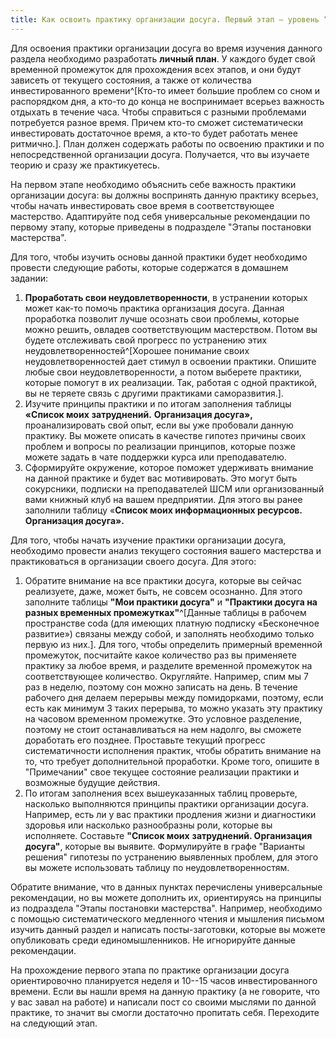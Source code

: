```yaml
---
title: Как освоить практику организации досуга. Первый этап — уровень “Объяснения”
---
```


Для освоения практики организации досуга во время изучения данного
раздела необходимо разработать **личный план**. У каждого будет свой
временной промежуток для прохождения всех этапов, и они будут зависеть
от текущего состояния, а также от количества инвестированного
времени^[Кто-то имеет большие проблем со сном и
распорядком дня, а кто-то до конца не воспринимает всерьез важность
отдыхать в течение часа. Чтобы справиться с разными проблемами
потребуется разное время. Причем кто-то сможет систематически
инвестировать достаточное время, а кто-то будет работать менее
ритмично.]. План должен содержать работы по освоению
практики и по непосредственной организации досуга. Получается, что вы
изучаете теорию и сразу же практикуетесь.

На первом этапе необходимо объяснить себе важность практики организации
досуга: вы должны воспринять данную практику всерьез, чтобы начать
инвестировать свое время в соответствующее мастерство. Адаптируйте под
себя универсальные рекомендации по первому этапу, которые приведены в
подразделе "Этапы постановки мастерства".

Для того, чтобы изучить основы данной практики будет необходимо провести
следующие работы, которые содержатся в домашнем задании:

1.  **Проработать свои неудовлетворенности**, в устранении которых может
    как-то помочь практика организация досуга. Данная проработка
    позволит лучше осознать свои проблемы, которые можно решить, овладев
    соответствующим мастерством. Потом вы будете отслеживать свой
    прогресс по устранению этих
    неудовлетворенностей^[Хорошее понимание своих
    неудовлетворенностей дает стимул в освоении практики. Опишите любые
    свои неудовлетворенности, а потом выберете практики, которые помогут
    в их реализации. Так, работая с одной практикой, вы не теряете связь
    с другими практиками саморазвития.].
2.  Изучите принципы практики и по итогам заполнения таблицы **«Список
    моих** **затруднений.** **Организация досуга»,** проанализировать
    свой опыт, если вы уже пробовали данную практику. Вы можете описать
    в качестве гипотез причины своих проблем и вопросы по реализации
    принципов, которые позже можете задать в чате поддержки курса или
    преподавателю.
3.  Сформируйте окружение, которое поможет удерживать внимание на данной
    практике и будет вас мотивировать. Это могут быть сокурсники,
    подписки на преподавателей ШСМ или организованный вами книжный клуб
    на вашем предприятии. Для этого вы ранее заполнили таблицу «**Список
    моих информационных ресурсов.** **Организация досуга».**

Для того, чтобы начать изучение практики организации досуга, необходимо
провести анализ текущего состояния вашего мастерства и практиковаться в
организации своего досуга. Для этого:

1.  Обратите внимание на все практики досуга, которые вы сейчас
    реализуете, даже, может быть, не совсем осознанно. Для этого
    заполните таблицы **"Мои практики досуга"** и **"Практики досуга на
    разных временных промежутках"**^[Данные таблицы в
    рабочем пространстве coda (для имеющих платную подписку «Бесконечное
    развитие») связаны между собой, и заполнять необходимо только первую
    из них.]. Для того, чтобы определить примерный
    временной промежуток, посчитайте какое количество раз вы применяете
    практику за любое время, и разделите временной промежуток на
    соответствующее количество. Округляйте. Например, спим мы 7 раз в
    неделю, поэтому сон можно записать на день. В течение рабочего дня
    делаем перерывы между помидорками, поэтому, если есть как минимум 3
    таких перерыва, то можно указать эту практику на часовом временном
    промежутке. Это условное разделение, поэтому не стоит
    останавливаться на нем надолго, вы сможете доработать его позднее.
    Проставьте текущий прогресс систематичности исполнения практик,
    чтобы обратить внимание на то, что требует дополнительной
    проработки. Кроме того, опишите в "Примечании" свое текущее
    состояние реализации практики и возможные будущие действия.
2.  По итогам заполнения всех вышеуказанных таблиц проверьте, насколько
    выполняются принципы практики организации досуга. Например, есть ли
    у вас практики продления жизни и диагностики здоровья или насколько
    разнообразны роли, которые вы исполняете. Составьте **"Список моих**
    **затруднений. Организация** **досуга"**, которые вы выявите.
    Формулируйте в графе "Варианты решения" гипотезы по устранению
    выявленных проблем, для этого вы можете использовать таблицу по
    неудовлетворенностям.

Обратите внимание, что в данных пунктах перечислены универсальные
рекомендации, но вы можете дополнить их, ориентируясь на принципы из
подраздела "Этапы постановки мастерства". Например, необходимо с помощью
систематического медленного чтения и мышления письмом изучить данный
раздел и написать посты-заготовки, которые вы можете опубликовать среди
единомышленников. Не игнорируйте данные рекомендации.

На прохождение первого этапа по практике организации досуга
ориентировочно планируется неделя и 10--15 часов инвестированного
времени. Если вы нашли время на данную практику (а не говорите, что у
вас завал на работе) и написали пост со своими мыслями по данной
практике, то значит вы смогли достаточно пропитать себя. Переходите на
следующий этап.
